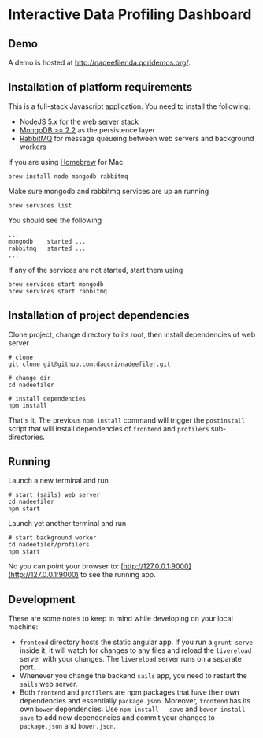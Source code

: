 # Interactive Data Profiling Dashboard

## Demo
A demo is hosted at http://nadeefiler.da.qcridemos.org/.

## Installation of platform requirements

This is a full-stack Javascript application. You need to install the following:

- [NodeJS 5.x](https://nodejs.org/en/) for the web server stack
- [MongoDB >= 2.2](https://www.mongodb.org/) as the persistence layer
- [RabbitMQ](https://www.rabbitmq.com/) for message queueing between web servers and background workers

If you are using [Homebrew](http://brew.sh/) for Mac:

    brew install node mongodb rabbitmq

Make sure mongodb and rabbitmq services are up an running

    brew services list

You should see the following

    ...
    mongodb    started ...
    rabbitmq   started ...
    ...

If any of the services are not started, start them using

    brew services start mongodb
    brew services start rabbitmq

## Installation of project dependencies

Clone project, change directory to its root, then install dependencies of web server

    # clone
    git clone git@github.com:daqcri/nadeefiler.git

    # change dir
    cd nadeefiler
    
    # install dependencies
    npm install
    
That's it. The previous `npm install` command will trigger the `postinstall` script that will install
dependencies of `frontend` and `profilers` sub-directories.
    
## Running

Launch a new terminal and run

    # start (sails) web server
    cd nadeefiler
    npm start

Launch yet another terminal and run

    # start background worker
    cd nadeefiler/profilers
    npm start
    
No you can point your browser to: [http://127.0.0.1:9000](http://127.0.0.1:9000) to see the running app.

## Development
These are some notes to keep in mind while developing on your local machine:

- `frontend` directory hosts the static angular app. If you run a `grunt serve` inside it, it will watch for changes
to any files and reload the `livereload` server with your changes. The `livereload` server runs on a separate port.
- Whenever you change the backend `sails` app, you need to restart the `sails` web server.
- Both `frontend` and `profilers` are npm packages that have their own dependencies and essentially `package.json`.
Moreover, `frontend` has its own `bower` dependencies. Use `npm install --save` and `bower install --save` to add
new dependencies and commit your changes to `package.json` and `bower.json`.

